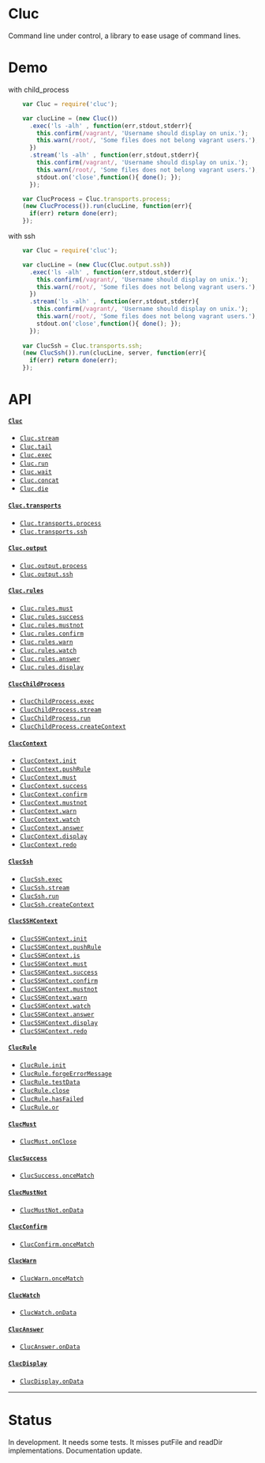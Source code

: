# Cluc

Command line under control, a library to ease usage of command lines.

# Demo

with child_process
```js
    var Cluc = require('cluc');

    var clucLine = (new Cluc())
      .exec('ls -alh' , function(err,stdout,stderr){
        this.confirm(/vagrant/, 'Username should display on unix.');
        this.warn(/root/, 'Some files does not belong vagrant users.');
      })
      .stream('ls -alh' , function(err,stdout,stderr){
        this.confirm(/vagrant/, 'Username should display on unix.');
        this.warn(/root/, 'Some files does not belong vagrant users.');
        stdout.on('close',function(){ done(); });
      });

    var ClucProcess = Cluc.transports.process;
    (new ClucProcess()).run(clucLine, function(err){
      if(err) return done(err);
    });
```



with ssh
```js
    var Cluc = require('cluc');

    var clucLine = (new Cluc(Cluc.output.ssh))
      .exec('ls -alh' , function(err,stdout,stderr){
        this.confirm(/vagrant/, 'Username should display on unix.');
        this.warn(/root/, 'Some files does not belong vagrant users.');
      })
      .stream('ls -alh' , function(err,stdout,stderr){
        this.confirm(/vagrant/, 'Username should display on unix.');
        this.warn(/root/, 'Some files does not belong vagrant users.');
        stdout.on('close',function(){ done(); });
      });
    
    var ClucSsh = Cluc.transports.ssh;
    (new ClucSsh()).run(clucLine, server, function(err){
      if(err) return done(err);
    });
```

# API

#### [`Cluc`](doc/Cluc.md#Cluc)
* [`Cluc.stream`](doc/Cluc.md#Cluc.stream)
* [`Cluc.tail`](doc/Cluc.md#Cluc.tail)
* [`Cluc.exec`](doc/Cluc.md#Cluc.#exec)
* [`Cluc.run`](doc/Cluc.md#Cluc.#run)
* [`Cluc.wait`](doc/Cluc.md#Cluc.#wait)
* [`Cluc.concat`](doc/Cluc.md#Cluc.#concat)
* [`Cluc.die`](doc/Cluc.md#Cluc.#die)

#### [`Cluc.transports`]()
* [`Cluc.transports.process`](doc/ClucChildProcess.md)
* [`Cluc.transports.ssh`](doc/ClucSsh.md#ClucSsh)

#### [`Cluc.output`]()
* [`Cluc.output.process`](doc/ClucContext.md)
* [`Cluc.output.ssh`](doc/ClucSSHContext.md)

#### [`Cluc.rules`]()
* [`Cluc.rules.must`](doc/ClucRule.md#ClucMust)
* [`Cluc.rules.success`](doc/ClucRule.md#ClucSuccess)
* [`Cluc.rules.mustnot`](doc/ClucRule.md#ClucMustNot)
* [`Cluc.rules.confirm`](doc/ClucRule.md#ClucConfirm)
* [`Cluc.rules.warn`](doc/ClucRule.md#ClucWarn)
* [`Cluc.rules.watch`](doc/ClucRule.md#ClucWatch)
* [`Cluc.rules.answer`](doc/ClucRule.md#ClucAnswer)
* [`Cluc.rules.display`](doc/ClucRule.md#ClucDisplay)


#### [`ClucChildProcess`](doc/ClucChildProcess.md#ClucSsh)
* [`ClucChildProcess.exec`](doc/ClucChildProcess.md#ClucSsh.exec)
* [`ClucChildProcess.stream`](doc/ClucChildProcess.md#ClucSsh.stream)
* [`ClucChildProcess.run`](doc/ClucChildProcess.md#ClucSsh.run)
* [`ClucChildProcess.createContext`](doc/ClucChildProcess.md#ClucSsh.createContext)


#### [`ClucContext`](doc/ClucContext.md#ClucContext)
* [`ClucContext.init`](doc/ClucContext.md#ClucContext.init)
* [`ClucContext.pushRule`](doc/ClucContext.md#ClucContext.pushRule)
* [`ClucContext.must`](doc/ClucContext.md#ClucContext.must)
* [`ClucContext.success`](doc/ClucContext.md#ClucContext.success)
* [`ClucContext.confirm`](doc/ClucContext.md#ClucContext.confirm)
* [`ClucContext.mustnot`](doc/ClucContext.md#ClucContext.mustnot)
* [`ClucContext.warn`](doc/ClucContext.md#ClucContext.warn)
* [`ClucContext.watch`](doc/ClucContext.md#ClucContext.watch)
* [`ClucContext.answer`](doc/ClucContext.md#ClucContext.answer)
* [`ClucContext.display`](doc/ClucContext.md#ClucContext.display)
* [`ClucContext.redo`](doc/ClucContext.md#ClucContext.redo)


#### [`ClucSsh`](doc/ClucSsh.md#ClucSsh)
* [`ClucSsh.exec`](doc/ClucSsh.md#ClucSsh.exec)
* [`ClucSsh.stream`](doc/ClucSsh.md#ClucSsh.stream)
* [`ClucSsh.run`](doc/ClucSsh.md#ClucSsh.run)
* [`ClucSsh.createContext`](doc/ClucSsh.md#ClucSsh.createContext)

        
#### [`ClucSSHContext`](doc/ClucSSHContext.md#ClucSSHContext)
* [`ClucSSHContext.init`](doc/ClucSSHContext.md#ClucSSHContext.init)
* [`ClucSSHContext.pushRule`](doc/ClucSSHContext.md#ClucSSHContext.pushRule)
* [`ClucSSHContext.is`](doc/ClucSSHContext.md#ClucSSHContext.is)
* [`ClucSSHContext.must`](doc/ClucSSHContext.md#ClucSSHContext.must)
* [`ClucSSHContext.success`](doc/ClucSSHContext.md#ClucSSHContext.success)
* [`ClucSSHContext.confirm`](doc/ClucSSHContext.md#ClucSSHContext.confirm)
* [`ClucSSHContext.mustnot`](doc/ClucSSHContext.md#ClucSSHContext.mustnot)
* [`ClucSSHContext.warn`](doc/ClucSSHContext.md#ClucSSHContext.warn)
* [`ClucSSHContext.watch`](doc/ClucSSHContext.md#ClucSSHContext.watch)
* [`ClucSSHContext.answer`](doc/ClucSSHContext.md#ClucSSHContext.answer)
* [`ClucSSHContext.display`](doc/ClucSSHContext.md#ClucSSHContext.display)
* [`ClucSSHContext.redo`](doc/ClucSSHContext.md#ClucSSHContext.redo)


#### [`ClucRule`](doc/ClucRule.md#ClucRule)
* [`ClucRule.init`](doc/ClucRule.md#ClucRule.init)
* [`ClucRule.forgeErrorMessage`](doc/ClucRule.md#ClucRule.forgeErrorMessage)
* [`ClucRule.testData`](doc/ClucRule.md#ClucRule.testData)
* [`ClucRule.close`](doc/ClucRule.md#ClucRule.close)
* [`ClucRule.hasFailed`](doc/ClucRule.md#ClucRule.hasFailed)
* [`ClucRule.or`](doc/ClucRule.md#ClucRule.or)

    
#### [`ClucMust`](doc/ClucRule.md#ClucMust)
* [`ClucMust.onClose`](doc/ClucRule.md#ClucMust.onClose)

    
#### [`ClucSuccess`](doc/ClucRule.md#ClucSuccess)
* [`ClucSuccess.onceMatch`](doc/ClucRule.md#ClucSuccess.onceMatch)

    
#### [`ClucMustNot`](doc/ClucRule.md#ClucMustNot)
* [`ClucMustNot.onData`](doc/ClucRule.md#ClucMustNot.onData)

    
#### [`ClucConfirm`](doc/ClucRule.md#ClucConfirm)
* [`ClucConfirm.onceMatch`](doc/ClucRule.md#ClucConfirm.onceMatch)

    
#### [`ClucWarn`](doc/ClucRule.md#ClucWarn)
* [`ClucWarn.onceMatch`](doc/ClucRule.md#ClucWarn.onceMatch)

    
#### [`ClucWatch`](doc/ClucRule.md#ClucWatch)
* [`ClucWatch.onData`](doc/ClucRule.md#ClucWatch.onData)

    
#### [`ClucAnswer`](doc/ClucRule.md#ClucAnswer)
* [`ClucAnswer.onData`](doc/ClucRule.md#ClucAnswer.onData)
    
    
#### [`ClucDisplay`](doc/ClucRule.md#ClucDisplay)
* [`ClucDisplay.onData`](doc/ClucRule.md#ClucDisplay.onData)


---------------------------------------

# Status

In development. 
It needs some tests. 
It misses putFile and readDir implementations. 
Documentation update.
